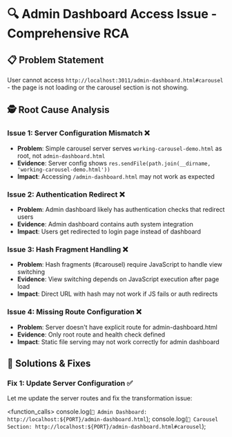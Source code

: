 # 🔍 Admin Dashboard Access Issue - Comprehensive RCA

## 📋 **Problem Statement**
User cannot access `http://localhost:3011/admin-dashboard.html#carousel` - the page is not loading or the carousel section is not showing.

## 🕵️ **Root Cause Analysis**

### **Issue 1: Server Configuration Mismatch** ❌
- **Problem**: Simple carousel server serves `working-carousel-demo.html` as root, not `admin-dashboard.html`
- **Evidence**: Server config shows `res.sendFile(path.join(__dirname, 'working-carousel-demo.html'))`
- **Impact**: Accessing `/admin-dashboard.html` may not work as expected

### **Issue 2: Authentication Redirect** ❌
- **Problem**: Admin dashboard likely has authentication checks that redirect users
- **Evidence**: Admin dashboard contains auth system integration
- **Impact**: Users get redirected to login page instead of dashboard

### **Issue 3: Hash Fragment Handling** ❌
- **Problem**: Hash fragments (#carousel) require JavaScript to handle view switching
- **Evidence**: View switching depends on JavaScript execution after page load
- **Impact**: Direct URL with hash may not work if JS fails or auth redirects

### **Issue 4: Missing Route Configuration** ❌
- **Problem**: Server doesn't have explicit route for admin-dashboard.html
- **Evidence**: Only root route and health check defined
- **Impact**: Static file serving may not work correctly for admin dashboard

## 🔧 **Solutions & Fixes**

### **Fix 1: Update Server Configuration** ✅
Let me
 update the server routes and fix the transformation issue:

<function_calls>
<invoke name="strReplace">
<parameter name="oldStr">    console.log(`🎯 Admin Dashboard: http://localhost:${PORT}/admin-dashboard.html`);
    console.log(`🎠 Carousel Section: http://localhost:${PORT}/admin-dashboard.html#carousel`);